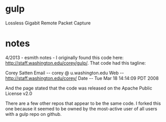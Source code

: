 gulp
====

Lossless Gigabit Remote Packet Capture

notes
=====

4/2013 - esmith notes - I originally found this code here:  http://staff.washington.edu/corey/gulp/.  That code had this tagline:

Corey Satten 
Email -- corey @ u.washington.edu 
Web -- http://staff.washington.edu/corey/ 
Date -- Tue Mar 18 14:14:09 PDT 2008

And the page stated that the code was released on the Apache Public License v2.0

There are a few other repos that appear to be the same code.  I forked this one because it seemed to be owned by the most-active user of all users with a gulp repo on github.

